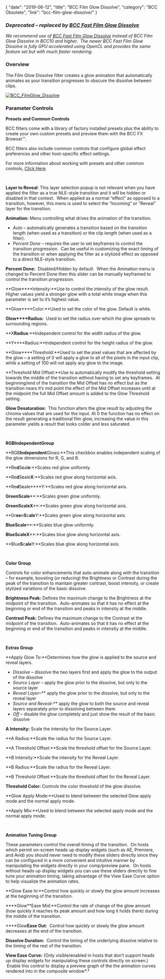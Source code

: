 {
"date": "2019-06-12",
"title": "BCC Film Glow Dissolve",
"category": "BCC Obsolete",
"link": "bcc-film-glow-dissolve/"
}

 ### *Deprecated – replaced by [BCC Fast Film Glow Dissolve](/documentation/continuum/bcc-fast-film-glow-dissolve)*


*We recommend use of [BCC Fast Film Glow Dissolve](/documentation/continuum/bcc-fast-film-glow-dissolve) instead of BCC Film Glow Dissolve in BCC10 and higher.  The newer BCC Fast Film Glow Dissolve is fully GPU accelerated using OpenCL and provides the same feature set but with much faster rendering.*


### Overview


The Film Glow Dissolve filter creates a glow animation that automatically animates as your transition progresses to obscure the dissolve between clips.


[![BCC_FilmGlow_Dissolve](https://borisfx-com-res.cloudinary.com/image/upload//documentation/continuum/uploads/2014/01/BCC_FilmGlow_Dissolve.jpg)](https://borisfx-com-res.cloudinary.com/image/upload//documentation/continuum/uploads/2014/01/BCC_FilmGlow_Dissolve.jpg)


### 


### **Parameter Controls**


**Presets and Common Controls**


BCC filters come with a library of factory installed presets plus the ability to create your own custom presets and preview them with the BCC FX Browser™.


BCC filters also include common controls that configure global effect preferences and other host-specific effect settings.


For more information about working with presets and other common controls, [Click Here](/documentation/continuum/bcc-common-controls/).

 


**Layer to Reveal**: This layer selection popup is not relevant when you have applied the filter as a true NLE-style transition and it will be hidden or disabled in that context.  When applied as a normal “effect” as opposed to a transition, however, this menu is used to select the “Incoming” or “Reveal” layer for the transition.


**Animation:** Menu controlling what drives the animation of the transition.


* *Auto* – automatically generates a transition based on the transition length (when used as a transition) or the clip length (when used as a filter).
* *Percent Done* – requires the user to set keyframes to control the transition progression.  Can be useful in customizing the exact timing of the transition or when applying the filter as a stylized effect as opposed to a direct NLE-style transition.


**Percent Done:**  Disabled/Hidden by default.  When the Animation menu is changed to Percent Done then this slider can be manually keyframed to control the transition progression.


**Glow****Intensity:**Use to control the intensity of the glow result. Higher values yield a stronger glow with a total white image when this parameter is set to it’s highest value.


**Glow****Color:**Used to set the color of the glow. Default is white.


**Glow****Radius:**  Used to set the radius over which the glow spreads to surrounding regions.


**X****Radius****:**Independent control for the width radius of the glow.


**Y****Radius:**Independent control for the height radius of the glow.


**Glow****Threshold:**Used to set the pixel values that are affected by the glow – a setting of 0 will apply a glow to all of the pixels in the input clip, while a setting of 100 will not apply any glow to the image.


**Threshold Mid Offset:**Use to automatically modify the threshold setting towards the middle of the transition without having to set any keyframes.  At beginning/end of the transition the Mid Offset has no effect but as the transition nears it’s mid point the effect of the Mid Offset increases until at the midpoint the full Mid Offset amount is added to the Glow Threshold setting.


**Glow Desaturation:**  This function alters the glow result by adjusting the chroma values that are used for the input. At 0 the function has no effect on the result generating a traditional film glow, increasing the value in this parameter yields a result that looks colder and less saturated.


 


**RGB****Independent****Group**


**RGB****Independent****Glows:**This checkbox enables independent scaling of the glow dimensions for R, G, and B.


**Re****d****S****c****al****e****:**Scales red glow uniformly.


**Re****d****S****c****ale****X****:**Scales red glow along horizontal axis.


**Re****d****S****c****ale****Y:**Scales red glow along horizontal axis.


**Gr****ee****n****S****c****al****e****:**Scales green glow uniformly.


**Gr****ee****n****S****c****ale****X****:**Scales green glow along horizontal axis.


**Gr****ee****n****S****c****ale****Y:**Scales green glow along horizontal axis.


**Blue****S****c****al****e****:**Scales blue glow uniformly.


**Blue****S****c****ale****X****:**Scales blue glow along horizontal axis.


**Blue****S****c****ale****Y:**Scales blue glow along horizontal axis.


 


**Color Group**


Controls for color enhancements that auto-animate along with the transition – for example, boosting (or reducing) the Brightness or Contrast during the peak of the transition to maintain greater contrast, boost intensity, or create stylized variations of the basic dissolve.


**Brightness Peak:** Defines the maximum change to the Brightness at the midpoint of the transition.  Auto-animates so that it has no effect at the beginning or end of the transition and peaks in intensity at the middle.


**Contrast Peak:** Defines the maximum change to the Contrast at the midpoint of the transition.  Auto-animates so that it has no effect at the beginning or end of the transition and peaks in intensity at the middle.


 


**Extras Group**


**Apply Glow To:**Determines how the glow is applied to the source and reveal layers.


* *Dissolve –* dissolve the two layers first and apply the glow to the output of the dissolve
* *Source Layer –* apply the glow prior to the dissolve, but only to the source layer
* *Reveal Layer*–** apply the glow prior to the dissolve, but only to the reveal layer
* *Source and Reveal*–** apply the glow to both the source and reveal layers separately prior to dissolving between them
* *Off –* disable the glow completely and just show the result of the basic dissolve


**A Intensity:** Scale the intensity for the Source Layer.


**A Radius:**Scale the radius for the Source Layer.


**A Threshold Offset:**Scale the threshold offset for the Source Layer.


**B Intensity:**Scale the intensity for the Reveal Layer.


**B Radius:**Scale the radius for the Reveal Layer.


**B Threshold Offset:**Scale the threshold offset for the Reveal Layer.


**Threshold Color:** Controls the color threshold of the glow dissolve.


**Glow Apply Mode:**Used to blend between the selected Glow apply mode and the normal apply mode.


**Apply Mix:**Used to blend between the selected apply mode and the normal apply mode.


 


**Animation Tuning Group**


These parameters control the overall timing of the transition.  On hosts which permit on-screen heads up display widgets (such as AE, Premiere, and Avid) you should never need to modify these sliders directly since they can be configured in a more convenient and intuitive manner by manipulating the widgets directly in your comp/preview pane.  On hosts without heads up display widgets you can use these sliders directly to fine tune your animation timing, taking advantage of the View Ease Curve option to help visualize the animation rates.


**Glow Ease In:**Control how quickly or slowly the glow amount increases at the beginning of the transition.


****Glow**Ease Mid:**Control the rate of change of the glow amount (how quickly it reaches its peak amount and how long it holds there) during the middle of the transition.


****Glow**Ease Out:**  Control how quickly or slowly the glow amount decreases at the end of the transition.


**Dissolve Duration:**  Control the timing of the underlying dissolve relative to the timing of the rest of the transition.


**View Ease Curve:** (Only visible/enabled in hosts that don’t support heads up display widgets for manipulating these controls directly on screen.)  Enable this control to display a preview graph of the the animation curves rendered into in the composite window*.*


